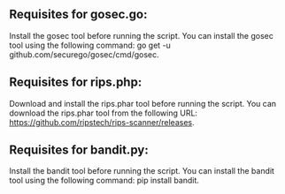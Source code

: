 ## Requisites for gosec.go:
Install the gosec tool before running the script. You can install the gosec tool using the following command: go get -u github.com/securego/gosec/cmd/gosec.

## Requisites for rips.php:
Download and install the rips.phar tool before running the script. You can download the rips.phar tool from the following URL: https://github.com/ripstech/rips-scanner/releases.

## Requisites for bandit.py:
Install the bandit tool before running the script. You can install the bandit tool using the following command: pip install bandit.
